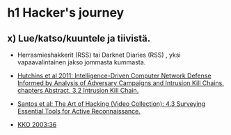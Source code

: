 # h1 Hacker's journey

## x) Lue/katso/kuuntele ja tiivistä.

- Herrasmieshakkerit (RSS) tai Darknet Diaries (RSS) , yksi vapaavalintainen jakso jommasta kummasta.

- [Hutchins et al 2011: Intelligence-Driven Computer Network Defense Informed by Analysis of Adversary Campaigns and Intrusion Kill Chains, chapters Abstract, 3.2 Intrusion Kill Chain.](https://lockheedmartin.com/content/dam/lockheed-martin/rms/documents/cyber/LM-White-Paper-Intel-Driven-Defense.pdf)

- [Santos et al: The Art of Hacking (Video Collection): 4.3 Surveying Essential Tools for Active Reconnaissance.](https://learning.oreilly.com/videos/the-art-of/9780135767849/9780135767849-SPTT_04_00/)

- [KKO 2003:36](https://finlex.fi/fi/oikeus/kko/kko/2003/20030036)



